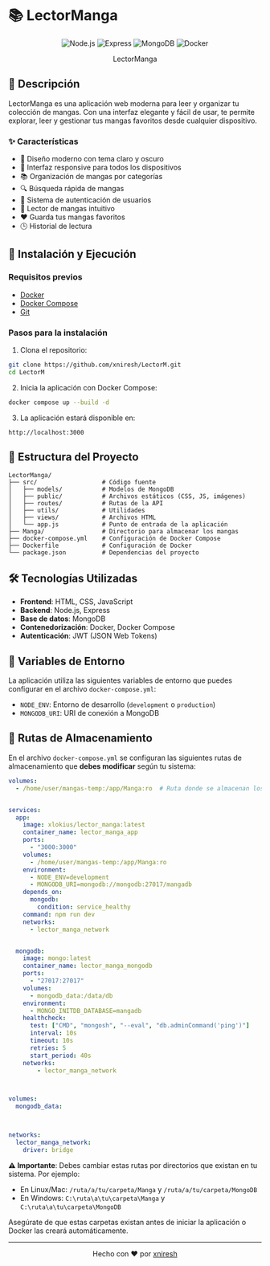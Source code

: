 # 📚 LectorManga

<div align="center">
  <img src="https://img.shields.io/badge/Node.js-339933?style=for-the-badge&logo=nodedotjs&logoColor=white" alt="Node.js"/>
  <img src="https://img.shields.io/badge/Express-000000?style=for-the-badge&logo=express&logoColor=white" alt="Express"/>
  <img src="https://img.shields.io/badge/MongoDB-47A248?style=for-the-badge&logo=mongodb&logoColor=white" alt="MongoDB"/>
  <img src="https://img.shields.io/badge/Docker-2496ED?style=for-the-badge&logo=docker&logoColor=white" alt="Docker"/>
</div>

<p align="center">
  LectorManga
</p>

## 📖 Descripción

LectorManga es una aplicación web moderna para leer y organizar tu colección de mangas. Con una interfaz elegante y fácil de usar, te permite explorar, leer y gestionar tus mangas favoritos desde cualquier dispositivo.

### ✨ Características

- 🎨 Diseño moderno con tema claro y oscuro
- 📱 Interfaz responsive para todos los dispositivos
- 📚 Organización de mangas por categorías
- 🔍 Búsqueda rápida de mangas
- 👤 Sistema de autenticación de usuarios
- 📖 Lector de mangas intuitivo
- ❤️ Guarda tus mangas favoritos
- 🕒 Historial de lectura

## 🚀 Instalación y Ejecución

### Requisitos previos

- [Docker](https://www.docker.com/get-started)
- [Docker Compose](https://docs.docker.com/compose/install/)
- [Git](https://git-scm.com/downloads)

### Pasos para la instalación

1. Clona el repositorio:

```bash
git clone https://github.com/xniresh/LectorM.git
cd LectorM
```

2. Inicia la aplicación con Docker Compose:

```bash
docker compose up --build -d
```

3. La aplicación estará disponible en:

```
http://localhost:3000
```

## 🔧 Estructura del Proyecto

```
LectorManga/
├── src/                  # Código fuente
│   ├── models/           # Modelos de MongoDB
│   ├── public/           # Archivos estáticos (CSS, JS, imágenes)
│   ├── routes/           # Rutas de la API
│   ├── utils/            # Utilidades
│   ├── views/            # Archivos HTML
│   └── app.js            # Punto de entrada de la aplicación
├── Manga/                # Directorio para almacenar los mangas
├── docker-compose.yml    # Configuración de Docker Compose
├── Dockerfile            # Configuración de Docker
└── package.json          # Dependencias del proyecto
```

## 🛠️ Tecnologías Utilizadas

- **Frontend**: HTML, CSS, JavaScript
- **Backend**: Node.js, Express
- **Base de datos**: MongoDB
- **Contenedorización**: Docker, Docker Compose
- **Autenticación**: JWT (JSON Web Tokens)

## 🔐 Variables de Entorno

La aplicación utiliza las siguientes variables de entorno que puedes configurar en el archivo `docker-compose.yml`:

- `NODE_ENV`: Entorno de desarrollo (`development` o `production`)
- `MONGODB_URI`: URI de conexión a MongoDB

## 📂 Rutas de Almacenamiento

En el archivo `docker-compose.yml` se configuran las siguientes rutas de almacenamiento que **debes modificar** según tu sistema:

```yaml
volumes:
  - /home/user/mangas-temp:/app/Manga:ro  # Ruta donde se almacenan los mangas
```
```yaml

services:
  app:
    image: xlokius/lector_manga:latest
    container_name: lector_manga_app
    ports:
      - "3000:3000"
    volumes:
      - /home/user/mangas-temp:/app/Manga:ro
    environment:
      - NODE_ENV=development
      - MONGODB_URI=mongodb://mongodb:27017/mangadb
    depends_on:
      mongodb:
        condition: service_healthy
    command: npm run dev
    networks:
      - lector_manga_network


  mongodb:
    image: mongo:latest
    container_name: lector_manga_mongodb
    ports:
      - "27017:27017"
    volumes:
      - mongodb_data:/data/db
    environment:
      - MONGO_INITDB_DATABASE=mangadb
    healthcheck:
      test: ["CMD", "mongosh", "--eval", "db.adminCommand('ping')"]
      interval: 10s
      timeout: 10s
      retries: 5
      start_period: 40s
    networks:
        - lector_manga_network



volumes:
  mongodb_data:



networks:
  lector_manga_network:
    driver: bridge


```
**⚠️ Importante**: Debes cambiar estas rutas por directorios que existan en tu sistema. Por ejemplo:

- En Linux/Mac: `/ruta/a/tu/carpeta/Manga` y `/ruta/a/tu/carpeta/MongoDB`
- En Windows: `C:\ruta\a\tu\carpeta\Manga` y `C:\ruta\a\tu\carpeta\MongoDB`

Asegúrate de que estas carpetas existan antes de iniciar la aplicación o Docker las creará automáticamente.


---

<p align="center">
  Hecho con ❤️ por <a href="https://github.com/xniresh">xniresh</a>
</p>
